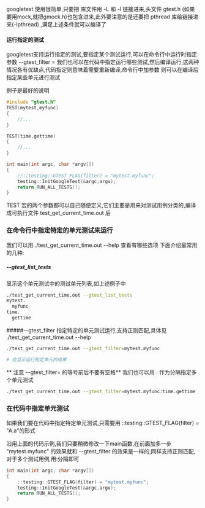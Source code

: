 googletest 使用很简单,只要把 库文件用 -L 和 -l 链接进来,头文件 gtest.h (如果要用mock,就把gmock.h)也包含进来,此外要注意的是还要把 pthread 库给链接进来(-lpthread) ,满足上述条件就可以编译了

#### 运行指定的测试
googletest支持运行指定的测试,要指定某个测试运行,可以在命令行中运行时指定参数 --gtest_filter =
我们也可以在代码中指定运行哪些测试,然后编译运行,这两种情况各有优缺点,代码指定则意味着需要重新编译,命令行中加参数
则可以在编译后指定某些单元进行测试


例子是最好的说明
```cpp
#include "gtest.h"
TEST(mytest,myfunc)
{
	//...
}

TEST(time,gettime)
{
	//...
}

int main(int argc, char *argv[])
{
    //::testing::GTEST_FLAG(filter) = "mytest.myfunc";
    testing::InitGoogleTest(&argc,argv);
    return RUN_ALL_TESTS();
}
```
TEST 宏的两个参数都可以自己随便定义,它们主要是用来对测试用例分类的,编译成可执行文件 test_get_current_time.out 后

### 在命令行中指定特定的单元测试来运行
我们可以用 ./test_get_current_time.out --help 查看有哪些选项
下面介绍最常用的几种:

##### --gtest_list_tests
显示这个单元测试中的测试单元列表,如上述例子中
```bash
./test_get_current_time.out --gtest_list_tests
mytest.
  myfunc
time.
  gettime
```

#####--gtest_filter
指定特定的单元测试运行,支持正则匹配,具体见 ./test\_get\_current\_time.out --help
```bash
./test_get_current_time.out --gtest_filter=mytest.myfunc

# 会显示运行指定单元的结果
```
** 注意 --gtest_filter= 的等号前后不要有空格**
我们也可以用 : 作为分隔指定多个单元测试
```bash
./test_get_current_time.out --gtest_filter=mytest.myfunc:time.gettime
```

### 在代码中指定单元测试
如果我们要在代码中指定特定单元测试,只需要用 ::testing::GTEST_FLAG(filter) = "A.a"的形式

沿用上面的代码示例,我们只要稍微修改一下main函数,在前面加多一步
"mytest.myfunc" 的效果就和 --gtest_filter 的效果是一样的,同样支持正则匹配,对于多个测试用例,用:分隔即可
```cpp
int main(int argc, char *argv[])
{
    ::testing::GTEST_FLAG(filter) = "mytest.myfunc";
    testing::InitGoogleTest(&argc,argv);
    return RUN_ALL_TESTS();
}
```
